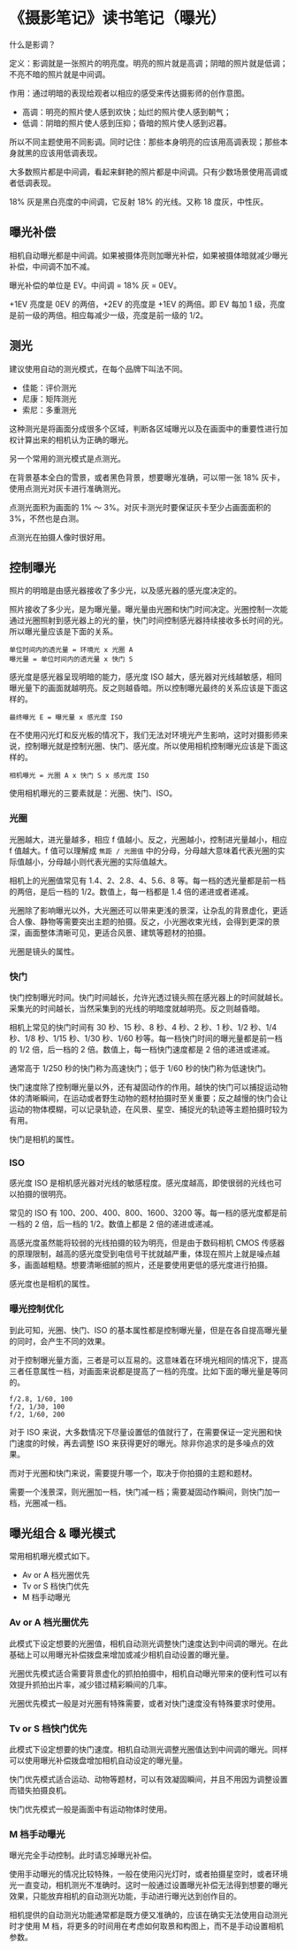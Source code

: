 # 《摄影笔记》读书笔记（曝光）

什么是影调？

定义：影调就是一张照片的明亮度。明亮的照片就是高调；阴暗的照片就是低调；不亮不暗的照片就是中间调。

作用：通过明暗的表现给观者以相应的感受来传达摄影师的创作意图。

- 高调：明亮的照片使人感到欢快；灿烂的照片使人感到朝气；
- 低调：阴暗的照片使人感到压抑；昏暗的照片使人感到迟暮。

所以不同主题使用不同影调。同时记住：那些本身明亮的应该用高调表现；那些本身就黑的应该用低调表现。

大多数照片都是中间调，看起来鲜艳的照片都是中间调。只有少数场景使用高调或者低调表现。

18% 灰是黑白亮度的中间调，它反射 18% 的光线。又称 18 度灰，中性灰。

## 曝光补偿

相机自动曝光都是中间调。如果被摄体亮则加曝光补偿，如果被摄体暗就减少曝光补偿，中间调不加不减。

曝光补偿的单位是 EV。中间调 = 18% 灰 = 0EV。

+1EV 亮度是 0EV 的两倍，+2EV 的亮度是 +1EV 的两倍。即 EV 每加 1 级，亮度是前一级的两倍。相应每减少一级，亮度是前一级的 1/2。

## 测光

建议使用自动的测光模式，在每个品牌下叫法不同。

- 佳能：评价测光
- 尼康：矩阵测光
- 索尼：多重测光

这种测光是将画面分成很多个区域，判断各区域曝光以及在画面中的重要性进行加权计算出来的相机认为正确的曝光。

另一个常用的测光模式是点测光。

在背景基本全白的雪景，或者黑色背景，想要曝光准确，可以带一张 18% 灰卡，使用点测光对灰卡进行准确测光。

点测光面积为画面的 1% ～ 3%。对灰卡测光时要保证灰卡至少占画面面积的 3%，不然也是白测。

点测光在拍摄人像时很好用。

## 控制曝光

照片的明暗是由感光器接收了多少光，以及感光器的感光度决定的。

照片接收了多少光，是为曝光量。曝光量由光圈和快门时间决定。光圈控制一次能通过光圈照射到感光器上的光的量，快门时间控制感光器持续接收多长时间的光。所以曝光量应该是下面的关系。

```
单位时间内的透光量 = 环境光 x 光圈 A
曝光量 = 单位时间内的透光量 x 快门 S
```

感光度是感光器呈现明暗的能力，感光度 ISO 越大，感光器对光线越敏感，相同曝光量下的画面就越明亮。反之则越昏暗。所以控制曝光最终的关系应该是下面这样的。

```
最终曝光 E = 曝光量 x 感光度 ISO
```

在不使用闪光灯和反光板的情况下，我们无法对环境光产生影响，这时对摄影师来说，控制曝光就是控制光圈、快门、感光度。所以使用相机控制曝光应该是下面这样的。

```
相机曝光 = 光圈 A x 快门 S x 感光度 ISO
```

使用相机曝光的三要素就是：光圈、快门、ISO。

### 光圈

光圈越大，进光量越多，相应 f 值越小。反之，光圈越小，控制进光量越小，相应 f 值越大。f 值可以理解成 `焦距 / 光圈值` 中的分母，分母越大意味着代表光圈的实际值越小，分母越小则代表光圈的实际值越大。

相机上的光圈值常见有 1.4、2、2.8、4、5.6、8 等。每一档的透光量都是前一档的两倍，是后一档的 1/2。数值上，每一档都是 1.4 倍的递进或者递减。

光圈除了影响曝光以外，大光圈还可以带来更浅的景深，让杂乱的背景虚化，更适合人像、静物等需要突出主题的拍摄。反之，小光圈收束光线，会得到更深的景深，画面整体清晰可见，更适合风景、建筑等题材的拍摄。

光圈是镜头的属性。

### 快门

快门控制曝光时间。快门时间越长，允许光透过镜头照在感光器上的时间就越长。采集光的时间越长，当然采集到的光线的明暗度就越明亮。反之则越昏暗。

相机上常见的快门时间有 30 秒、15 秒、8 秒、4 秒、2 秒、1 秒、1/2 秒、1/4 秒、1/8 秒、1/15 秒、1/30 秒、1/60 秒等。每一档快门时间的曝光量都是前一档的 1/2 倍，后一档的 2 倍。数值上，每一档快门速度都是 2 倍的递进或递减。

通常高于 1/250 秒的快门称为高速快门；低于 1/60 秒的快门称为低速快门。

快门速度除了控制曝光量以外，还有凝固动作的作用。越快的快门可以捕捉运动物体的清晰瞬间，在运动或者野生动物的题材拍摄时至关重要；反之越慢的快门会让运动的物体模糊，可以记录轨迹，在风景、星空、捕捉光的轨迹等主题拍摄时较为有用。

快门是相机的属性。

### ISO

感光度 ISO 是相机感光器对光线的敏感程度。感光度越高，即使很弱的光线也可以拍摄的很明亮。

常见的 ISO 有 100、200、400、800、1600、3200 等。每一档的感光度都是前一档的 2 倍，后一档的 1/2。数值上都是 2 倍的递进或递减。

高感光度虽然能将较弱的光线拍摄的较为明亮，但是由于数码相机 CMOS 传感器的原理限制，越高的感光度受到电信号干扰就越严重，体现在照片上就是噪点越多，画面越粗糙。想要清晰细腻的照片，还是要使用更低的感光度进行拍摄。

感光度也是相机的属性。

### 曝光控制优化

到此可知，光圈、快门、ISO 的基本属性都是控制曝光量，但是在各自提高曝光量的同时，会产生不同的效果。

对于控制曝光量方面，三者是可以互易的。这意味着在环境光相同的情况下，提高三者任意属性一档，对画面来说都是提高了一档的亮度。比如下面的曝光量是等同的。

```
f/2.8, 1/60, 100
f/2, 1/30, 100
f/2, 1/60, 200
```

对于 ISO 来说，大多数情况下尽量设置低的值就行了，在需要保证一定光圈和快门速度的时候，再去调整 ISO 来获得更好的曝光。除非你追求的是多噪点的效果。

而对于光圈和快门来说，需要提升哪一个，取决于你拍摄的主题和题材。

需要一个浅景深，则光圈加一档，快门减一档；需要凝固动作瞬间，则快门加一档，光圈减一档。

## 曝光组合 & 曝光模式

常用相机曝光模式如下。

- Av or A 档光圈优先
- Tv or S 档快门优先
- M 档手动曝光

### Av or A 档光圈优先

此模式下设定想要的光圈值，相机自动测光调整快门速度达到中间调的曝光。在此基础上可以用曝光补偿拨盘来增加或减少相机自动设置的曝光量。

光圈优先模式适合需要背景虚化的抓拍拍摄中，相机自动曝光带来的便利性可以有效提升抓拍出片率，减少错过精彩瞬间的几率。

光圈优先模式一般是对光圈有特殊需要，或者对快门速度没有特殊要求时使用。

### Tv or S 档快门优先

此模式下设定想要的快门速度。相机自动测光调整光圈值达到中间调的曝光。同样可以使用曝光补偿拨盘增加相机自动设定的曝光量。

快门优先模式适合运动、动物等题材，可以有效凝固瞬间，并且不用因为调整设置而错失拍摄良机。

快门优先模式一般是画面中有运动物体时使用。

### M 档手动曝光

曝光完全手动控制。此时请忘掉曝光补偿。

使用手动曝光的情况比较特殊，一般在使用闪光灯时，或者拍摄星空时，或者环境光一直变动，相机测光不准确时。这时一般通过设置曝光补偿无法得到想要的曝光效果，只能放弃相机的自动测光功能，手动进行曝光达到创作目的。

相机提供的自动测光功能通常都是既方便又准确的，应该在确实无法使用自动测光时才使用 M 档，将更多的时间用在考虑如何取景和构图上，而不是手动设置相机参数。
